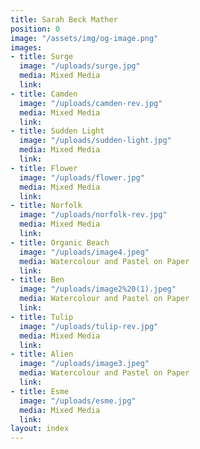 ```yaml
---
title: Sarah Beck Mather
position: 0
image: "/assets/img/og-image.png"
images:
- title: Surge
  image: "/uploads/surge.jpg"
  media: Mixed Media
  link: 
- title: Camden
  image: "/uploads/camden-rev.jpg"
  media: Mixed Media
  link: 
- title: Sudden Light
  image: "/uploads/sudden-light.jpg"
  media: Mixed Media
  link: 
- title: Flower
  image: "/uploads/flower.jpg"
  media: Mixed Media
  link: 
- title: Norfolk
  image: "/uploads/norfolk-rev.jpg"
  media: Mixed Media
  link: 
- title: Organic Beach
  image: "/uploads/image4.jpeg"
  media: Watercolour and Pastel on Paper
  link: 
- title: Ben
  image: "/uploads/image2%20(1).jpeg"
  media: Watercolour and Pastel on Paper
  link: 
- title: Tulip
  image: "/uploads/tulip-rev.jpg"
  media: Mixed Media
  link: 
- title: Alien
  image: "/uploads/image3.jpeg"
  media: Watercolour and Pastel on Paper
  link: 
- title: Esme
  image: "/uploads/esme.jpg"
  media: Mixed Media
  link: 
layout: index
---
```


